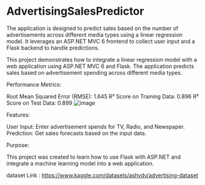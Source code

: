 # AdvertisingSalesPredictor
The application is designed to predict sales based on the number of advertisements across different media types using a linear regression model. It leverages an ASP.NET MVC 6 frontend to collect user input and a Flask backend to handle predictions.



This project demonstrates how to integrate a linear regression model with a web application using ASP.NET MVC 6 and Flask. The application predicts sales based on advertisement spending across different media types.

Performance Metrics:

Root Mean Squared Error (RMSE): 1.645
R² Score on Training Data: 0.896
R² Score on Test Data: 0.899
![image](https://github.com/user-attachments/assets/a7646bcb-36ce-43f1-92cd-a95e6cc29e1b)

Features:

User Input: Enter advertisement spends for TV, Radio, and Newspaper.
Prediction: Get sales forecasts based on the input data.


 Purpose:

This project was created to learn how to use Flask with ASP.NET and integrate a machine learning model into a web application.

dataset  Link  : https://www.kaggle.com/datasets/ashydv/advertising-dataset
